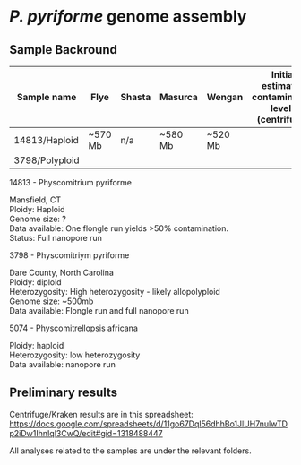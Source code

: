 # **_P. pyriforme_ genome assembly**

## Sample Backround

Sample name | Flye | Shasta | Masurca | Wengan | Initial estimated contamination levels (centrifuge)
-- | -- | -- | -- | -- | --
14813/Haploid | ~570 Mb | n/a | ~580 Mb | ~520 Mb | 
3798/Polyploid | 

14813 - Physcomitrium pyriforme 

Mansfield, CT     
Ploidy: Haploid   
Genome size: ?    
Data available: One flongle run yields >50% contamination.     
Status: Full nanopore run


3798 - Physcomitriym pyriforme

Dare County, North Carolina   
Ploidy: diploid   
Heterozygosity: High heterozygosity - likely allopolyploid  
Genome size: ~500mb     
Data available: Flongle run and full nanopore run


5074 - Physcomitrellopsis africana

Ploidy: haploid   
Heterozygosity: low heterozygosity  
Data available: nanopore run 


## Preliminary results

Centrifuge/Kraken results are in this spreadsheet: https://docs.google.com/spreadsheets/d/11go67Dql56dhhBo1JlUH7nulwTDp2iDw1IhnIql3CwQ/edit#gid=1318488447

All analyses related to the samples are under the relevant folders.



